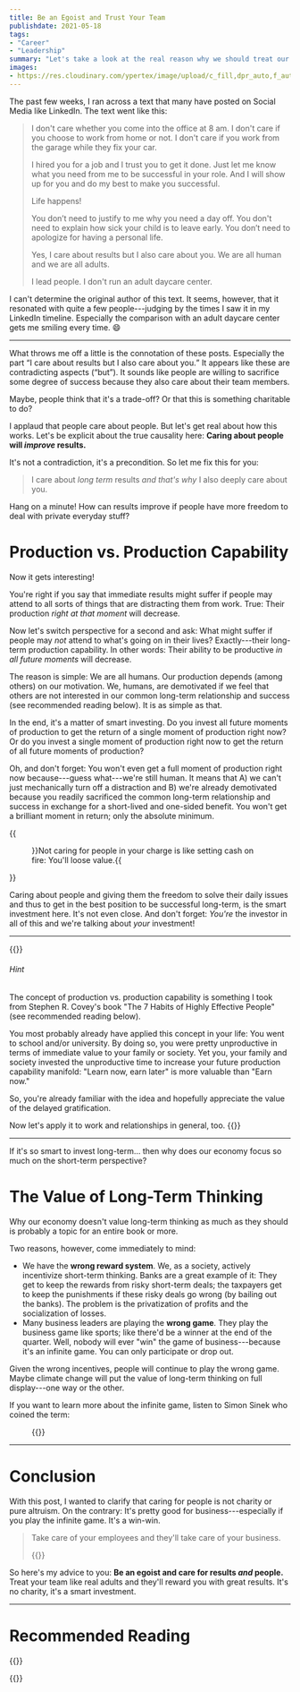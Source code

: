 ```yaml
---
title: Be an Egoist and Trust Your Team
publishdate: 2021-05-18
tags:
- "Career"
- "Leadership"
summary: "Let's take a look at the real reason why we should treat our teams as the adults they are. Spoiler: It's quite an egoistic reason."
images:
- https://res.cloudinary.com/ypertex/image/upload/c_fill,dpr_auto,f_auto,g_auto,h_630,q_auto,w_1200/b35e0821-086b-4aed-ab27-8c6dc2e6df4e
---
```


The past few weeks, I ran across a text that many have posted on Social Media like LinkedIn. The text went like this:

> I don't care whether you come into the office at 8 am. I don't care if you choose to work from home or not. I don't care if you work from the garage while they fix your car.
> 
> I hired you for a job and I trust you to get it done. Just let me know what you need from me to be successful in your role. And I will show up for you and do my best to make you successful.
> 
> Life happens!
> 
> You don’t need to justify to me why you need a day off. You don't need to explain how sick your child is to leave early. You don’t need to apologize for having a personal life.
> 
> Yes, I care about results but I also care about you. We are all human and we are all adults.
> 
> I lead people. I don't run an adult daycare center.

I can't determine the original author of this text. It seems, however, that it resonated with quite a few people---judging by the times I saw it in my LinkedIn timeline. Especially the comparison with an adult daycare center gets me smiling every time. 😄

---

What throws me off a little is the connotation of these posts. Especially the part <q>I care about results but I also care about you.</q> It appears like these are contradicting aspects (<q>but</q>). It sounds like people are willing to sacrifice some degree of success because they also care about their team members.

Maybe, people think that it's a trade-off? Or that this is something charitable to do?

I applaud that people care about people. But let's get real about how this works. Let's be explicit about the true causality here: **Caring about people will *improve* results.**

It's not a contradiction, it's a precondition. So let me fix this for you:

> I care about *long term* results *and that's why* I also deeply care about you.

Hang on a minute! How can results improve if people have more freedom to deal with private everyday stuff?

# Production vs. Production Capability

Now it gets interesting!

You're right if you say that immediate results might suffer if people may attend to all sorts of things that are distracting them from work. True: Their production *right at that moment* will decrease.

Now let's switch perspective for a second and ask: What might suffer if people may *not* attend to what's going on in their lives? Exactly---their long-term production capability. In other words: Their ability to be productive *in all future moments* will decrease.

The reason is simple: We are all humans. Our production depends (among others) on our motivation. We, humans, are demotivated if we feel that others are not interested in our common long-term relationship and success (see recommended reading below). It is as simple as that.

In the end, it's a matter of smart investing. Do you invest all future moments of production to get the return of a single moment of production right now? Or do you invest a single moment of production right now to get the return of all future moments of production?

Oh, and don't forget: You won't even get a full moment of production right now because---guess what---we're still human. It means that A) we can't just mechanically turn off a distraction and B) we're already demotivated because you readily sacrificed the common long-term relationship and success in exchange for a short-lived and one-sided benefit. You won't get a brilliant moment in return; only the absolute minimum.

{{<figure src="b35e0821-086b-4aed-ab27-8c6dc2e6df4e" cite="[Jp Valery](https://unsplash.com/photos/9BatP4ovW2I)">}}Not caring for people in your charge is like setting cash on fire: You'll loose value.{{</figure>}}

Caring about people and giving them the freedom to solve their daily issues and thus to get in the best position to be successful long-term, is the smart investment here. It's not even close. And don't forget: *You're* the investor in all of this and we're talking about *your* investment!

---

{{<note class="alert-success">}}
###### <i class="las la-lightbulb"></i> Hint

The concept of production vs. production capability is something I took from Stephen R. Covey's book "The 7 Habits of Highly Effective People" (see recommended reading below).

You most probably already have applied this concept in your life: You went to school and/or university. By doing so, you were pretty unproductive in terms of immediate value to your family or society. Yet you, your family and society invested the unproductive time to increase your future production capability manifold: "Learn now, earn later" is more valuable than "Earn now."

So, you're already familiar with the idea and hopefully appreciate the value of the delayed gratification.

Now let's apply it to work and relationships in general, too.
{{</note>}}

---

If it's so smart to invest long-term... then why does our economy focus so much on the short-term perspective?

# The Value of Long-Term Thinking

Why our economy doesn't value long-term thinking as much as they should is probably a topic for an entire book or more.

Two reasons, however, come immediately to mind:

* We have the **wrong reward system**. We, as a society, actively incentivize short-term thinking. Banks are a great example of it: They get to keep the rewards from risky short-term deals; the taxpayers get to keep the punishments if these risky deals go wrong (by bailing out the banks). The problem is the privatization of profits and the socialization of losses.
* Many business leaders are playing the **wrong game**. They play the business game like sports; like there'd be a winner at the end of the quarter. Well, nobody will ever "win" the game of business---because it's an infinite game. You can only participate or drop out.

Given the wrong incentives, people will continue to play the wrong game. Maybe climate change will put the value of long-term thinking on full display---one way or the other.

If you want to learn more about the infinite game, listen to Simon Sinek who coined the term:

<figure>
{{<youtube ZCB-0LWAmxw>}}
</figure>

---

# Conclusion

With this post, I wanted to clarify that caring for people is not charity or pure altruism. On the contrary: It's pretty good for business---especially if you play the infinite game. It's a win-win.

> Take care of your employees and they'll take care of your business.
>
> {{<attribution cite="Richard Branson" />}}

So here's my advice to you: **Be an egoist and care for results *and* people.** Treat your team like real adults and they'll reward you with great results. It's no charity, it's a smart investment.

---

# Recommended Reading

{{<preview-internal src="articles/s2s-stairs-to-success">}}

{{<preview-external src="ed7f3cbc-a9a8-4dfb-9545-5e899dd653b7">}}
